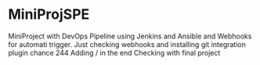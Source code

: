 # MiniProjSPE
MiniProject with DevOps Pipeline using Jenkins and Ansible and Webhooks for automati trigger.
Just checking webhooks and installing git integration plugin chance 244 
Adding  / in the end 
Checking with final project
